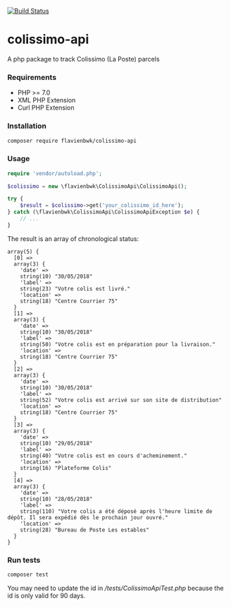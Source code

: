 [![Build Status](https://travis-ci.org/hedii/colissimo-api.svg?branch=master)](https://travis-ci.org/hedii/colissimo-api)

# colissimo-api
A php package to track Colissimo (La Poste) parcels

### Requirements
- PHP >= 7.0
- XML PHP Extension
- Curl PHP Extension

### Installation
````bash
composer require flavienbwk/colissimo-api
````

### Usage
````php
require 'vendor/autoload.php';

$colissimo = new \flavienbwk\ColissimoApi\ColissimoApi();

try {
    $result = $colissimo->get('your_colissimo_id_here');
} catch (\flavienbwk\ColissimoApi\ColissimoApiException $e) {
    // ...
}
````

The result is an array of chronological status:
````
array(5) {
  [0] =>
  array(3) {
    'date' =>
    string(10) "30/05/2018"
    'label' =>
    string(23) "Votre colis est livré."
    'location' =>
    string(18) "Centre Courrier 75"
  }
  [1] =>
  array(3) {
    'date' =>
    string(10) "30/05/2018"
    'label' =>
    string(50) "Votre colis est en préparation pour la livraison."
    'location' =>
    string(18) "Centre Courrier 75"
  }
  [2] =>
  array(3) {
    'date' =>
    string(10) "30/05/2018"
    'label' =>
    string(52) "Votre colis est arrivé sur son site de distribution"
    'location' =>
    string(18) "Centre Courrier 75"
  }
  [3] =>
  array(3) {
    'date' =>
    string(10) "29/05/2018"
    'label' =>
    string(40) "Votre colis est en cours d'acheminement."
    'location' =>
    string(16) "Plateforme Colis"
  }
  [4] =>
  array(3) {
    'date' =>
    string(10) "28/05/2018"
    'label' =>
    string(110) "Votre colis a été déposé après l'heure limite de dépôt. Il sera expédié dès le prochain jour ouvré."
    'location' =>
    string(28) "Bureau de Poste Les estables"
  }
}
````

### Run tests

````bash
composer test
````
You may need to update the id in */tests/ColissimoApiTest.php* because the id is only valid for 90 days.
